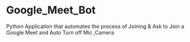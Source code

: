 # Google_Meet_Bot
Python Application that automates the process of Joining &amp; Ask to Join a Google Meet and Auto Turn off Mic ,Camera
